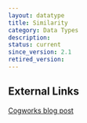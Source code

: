 ```yaml
---
layout: datatype
title: Similarity
category: Data Types
description: 
status: current
since_version: 2.1
retired_version: 
---
```


## External Links

[Cogworks blog post](http://thecogworks.co.uk/blog/posts/2011/january/similarity-new-ucomponent-datatype)